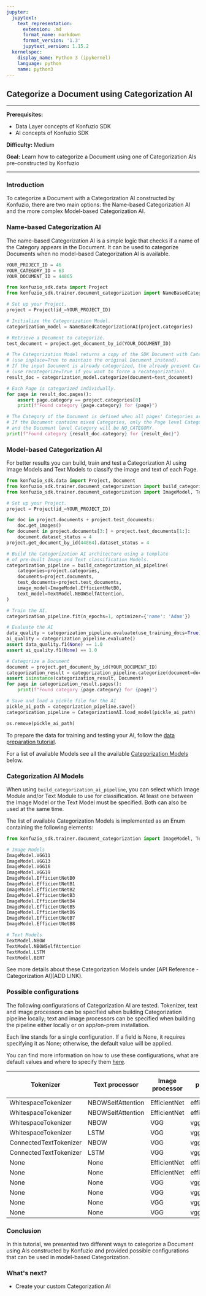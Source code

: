 ```yaml
---
jupyter:
  jupytext:
    text_representation:
      extension: .md
      format_name: markdown
      format_version: '1.3'
      jupytext_version: 1.15.2
  kernelspec:
    display_name: Python 3 (ipykernel)
    language: python
    name: python3
---
```


<!-- #region editable=true slideshow={"slide_type": ""} -->
## Categorize a Document using Categorization AI

---

**Prerequisites:**
- Data Layer concepts of Konfuzio SDK
- AI concepts of Konfuzio SDK

**Difficulty:** Medium

**Goal:** Learn how to categorize a Document using one of Categorization AIs pre-constructed by Konfuzio

---

### Introduction

To categorize a Document with a Categorization AI constructed by Konfuzio, there are two main options: the Name-based Categorization AI and the more complex Model-based Categorization AI.

### Name-based Categorization AI

The name-based Categorization AI is a simple logic that checks if a name of the Category appears in the Document. It can be used to categorize Documents when no model-based Categorization AI is available.
<!-- #endregion -->

```python editable=true slideshow={"slide_type": ""} tags=["remove-cell"] vscode={"languageId": "plaintext"}
YOUR_PROJECT_ID = 46
YOUR_CATEGORY_ID = 63
YOUR_DOCUMENT_ID = 44865
```

```python editable=true slideshow={"slide_type": ""} tags=["remove-output"] vscode={"languageId": "plaintext"}
from konfuzio_sdk.data import Project
from konfuzio_sdk.trainer.document_categorization import NameBasedCategorizationAI

# Set up your Project.
project = Project(id_=YOUR_PROJECT_ID)

# Initialize the Categorization Model.
categorization_model = NameBasedCategorizationAI(project.categories)

# Retrieve a Document to categorize.
test_document = project.get_document_by_id(YOUR_DOCUMENT_ID)

# The Categorization Model returns a copy of the SDK Document with Category attribute
# (use inplace=True to maintain the original Document instead).
# If the input Document is already categorized, the already present Category is used
# (use recategorize=True if you want to force a recategorization).
result_doc = categorization_model.categorize(document=test_document)

# Each Page is categorized individually.
for page in result_doc.pages():
    assert page.category == project.categories[0]
    print(f"Found category {page.category} for {page}")

# The Category of the Document is defined when all pages' Categories are equal.
# If the Document contains mixed Categories, only the Page level Category will be defined,
# and the Document level Category will be NO_CATEGORY.
print(f"Found category {result_doc.category} for {result_doc}")
```

<!-- #region editable=true slideshow={"slide_type": ""} -->
### Model-based Categorization AI

For better results you can build, train and test a Categorization AI using Image Models and Text Models to classify the image and text of each Page.
<!-- #endregion -->

```python editable=true slideshow={"slide_type": ""}
from konfuzio_sdk.data import Project, Document
from konfuzio_sdk.trainer.document_categorization import build_categorization_ai_pipeline
from konfuzio_sdk.trainer.document_categorization import ImageModel, TextModel, CategorizationAI

# Set up your Project.
project = Project(id_=YOUR_PROJECT_ID)
```

```python editable=true slideshow={"slide_type": ""} tags=["remove-cell"]
for doc in project.documents + project.test_documents:
    doc.get_images()
for document in project.documents[3:] + project.test_documents[1:]:
    document.dataset_status = 4 
project.get_document_by_id(44864).dataset_status = 4
```

```python editable=true slideshow={"slide_type": ""} tags=["remove-output"]
# Build the Categorization AI architecture using a template
# of pre-built Image and Text classification Models.
categorization_pipeline = build_categorization_ai_pipeline(
    categories=project.categories,
    documents=project.documents,
    test_documents=project.test_documents,
    image_model=ImageModel.EfficientNetB0,
    text_model=TextModel.NBOWSelfAttention,
)

# Train the AI.
categorization_pipeline.fit(n_epochs=1, optimizer={'name': 'Adam'})

# Evaluate the AI
data_quality = categorization_pipeline.evaluate(use_training_docs=True)
ai_quality = categorization_pipeline.evaluate()
assert data_quality.f1(None) == 1.0
assert ai_quality.f1(None) == 1.0

# Categorize a Document
document = project.get_document_by_id(YOUR_DOCUMENT_ID)
categorization_result = categorization_pipeline.categorize(document=document)
assert isinstance(categorization_result, Document)
for page in categorization_result.pages():
    print(f"Found category {page.category} for {page}")

# Save and load a pickle file for the AI
pickle_ai_path = categorization_pipeline.save()
categorization_pipeline = CategorizationAI.load_model(pickle_ai_path)
```

```python editable=true slideshow={"slide_type": ""} tags=["remove-cell"]
os.remove(pickle_ai_path)
```

<!-- #region editable=true slideshow={"slide_type": ""} -->
To prepare the data for training and testing your AI, follow the [data preparation tutorial](https://dev.konfuzio.com/sdk/tutorials/data-preparation/index.html).

For a list of available Models see all the available [Categorization Models](#categorization-ai-models) below.

### Categorization AI Models

When using `build_categorization_ai_pipeline`, you can select which Image Module and/or Text Module to use for 
classification. At least one between the Image Model or the Text Model must be specified. Both can also be used 
at the same time.

The list of available Categorization Models is implemented as an Enum containing the following elements:
<!-- #endregion -->

```python editable=true slideshow={"slide_type": ""} tags=["skip-execution"]
from konfuzio_sdk.trainer.document_categorization import ImageModel, TextModel

# Image Models
ImageModel.VGG11
ImageModel.VGG13
ImageModel.VGG16
ImageModel.VGG19
ImageModel.EfficientNetB0
ImageModel.EfficientNetB1
ImageModel.EfficientNetB2
ImageModel.EfficientNetB3
ImageModel.EfficientNetB4
ImageModel.EfficientNetB5
ImageModel.EfficientNetB6
ImageModel.EfficientNetB7
ImageModel.EfficientNetB8

# Text Models
TextModel.NBOW
TextModel.NBOWSelfAttention
TextModel.LSTM
TextModel.BERT
```

<!-- #region editable=true slideshow={"slide_type": ""} -->
See more details about these Categorization Models under [API Reference - Categorization AI](ADD LINK).

### Possible configurations

The following configurations of Categorization AI are tested. Tokenizer, text and image processors can be specified 
when building Categorization pipeline locally; text and image processors can be specified when building the pipeline 
either locally or on app/on-prem installation.

Each line stands for a single configuration. If a field is None, it requires specifying it as None; otherwise, the 
default value will be applied.

You can find more information on how to use these configurations, what are default values and where to specify
them [here](https://help.konfuzio.com/modules/projects/index.html?highlight=efficientnet#categorization-ai-parameters).

| Tokenizer | Text processor    | Image processor | Image processing version |
|-----------|-------------------|-----------------|--------------------------|
| WhitespaceTokenizer | NBOWSelfAttention | EfficientNet | efficientnet_b0          |
| WhitespaceTokenizer | NBOWSelfAttention | EfficientNet | efficientnet_b3          |
| WhitespaceTokenizer | NBOW              | VGG | vgg11                    |
| WhitespaceTokenizer | LSTM              | VGG | vgg13                    |
| ConnectedTextTokenizer | NBOW              | VGG | vgg11                    |
| ConnectedTextTokenizer | LSTM              | VGG | vgg13                    |
| None | None | EfficientNet | efficientnet_b0          |
| None | None | EfficientNet | efficientnet_b3          |
| None | None | VGG | vgg11                    |
| None | None | VGG | vgg13                    |
| None | None | VGG | vgg16                    |
| None | None | VGG | vgg19                    |

<!-- #endregion -->

<!-- #region editable=true slideshow={"slide_type": ""} -->
### Conclusion

In this tutorial, we presented two different ways to categorize a Document using AIs constructed by Konfuzio and provided possible configurations that can be used in model-based Categorization.
<!-- #endregion -->

<!-- #region editable=true slideshow={"slide_type": ""} -->
### What's next?

- Create your custom Categorization AI

<!-- #endregion -->
